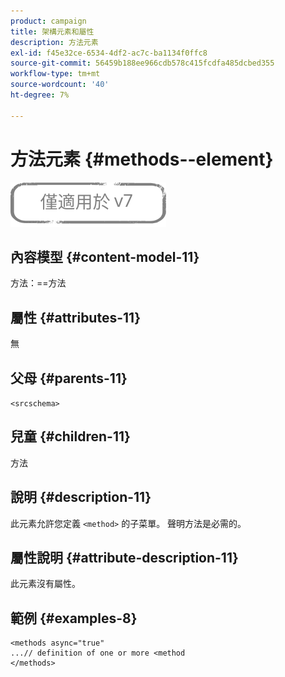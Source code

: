 ```yaml
---
product: campaign
title: 架構元素和屬性
description: 方法元素
exl-id: f45e32ce-6534-4df2-ac7c-ba1134f0ffc8
source-git-commit: 56459b188ee966cdb578c415fcdfa485dcbed355
workflow-type: tm+mt
source-wordcount: '40'
ht-degree: 7%

---
```


# 方法元素 {#methods--element}

![](../../../assets/v7-only.svg)

## 內容模型 {#content-model-11}

方法：==方法

## 屬性 {#attributes-11}

無

## 父母 {#parents-11}

`<srcschema>`

## 兒童 {#children-11}

方法

## 說明 {#description-11}

此元素允許您定義 `<method>`  的子菜單。 聲明方法是必需的。

## 屬性說明 {#attribute-description-11}

此元素沒有屬性。

## 範例 {#examples-8}

```
<methods async="true"
...// definition of one or more <method
</methods>
```
